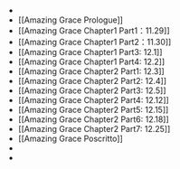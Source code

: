 -
- [[Amazing Grace Prologue]]
- [[Amazing Grace Chapter1 Part1：11.29]]
- [[Amazing Grace Chapter1 Part2：11.30]]
- [[Amazing Grace Chapter1 Part3: 12.1]]
- [[Amazing Grace Chapter1 Part4: 12.2]]
- [[Amazing Grace Chapter2 Part1: 12.3]]
- [[Amazing Grace Chapter2 Part2: 12.4]]
- [[Amazing Grace Chapter2 Part3: 12.5]]
- [[Amazing Grace Chapter2 Part4: 12.12]]
- [[Amazing Grace Chapter2 Part5: 12.15]]
- [[Amazing Grace Chapter2 Part6: 12.18]]
- [[Amazing Grace Chapter2 Part7: 12.25]]
- [[Amazing Grace Poscritto]]
-
-